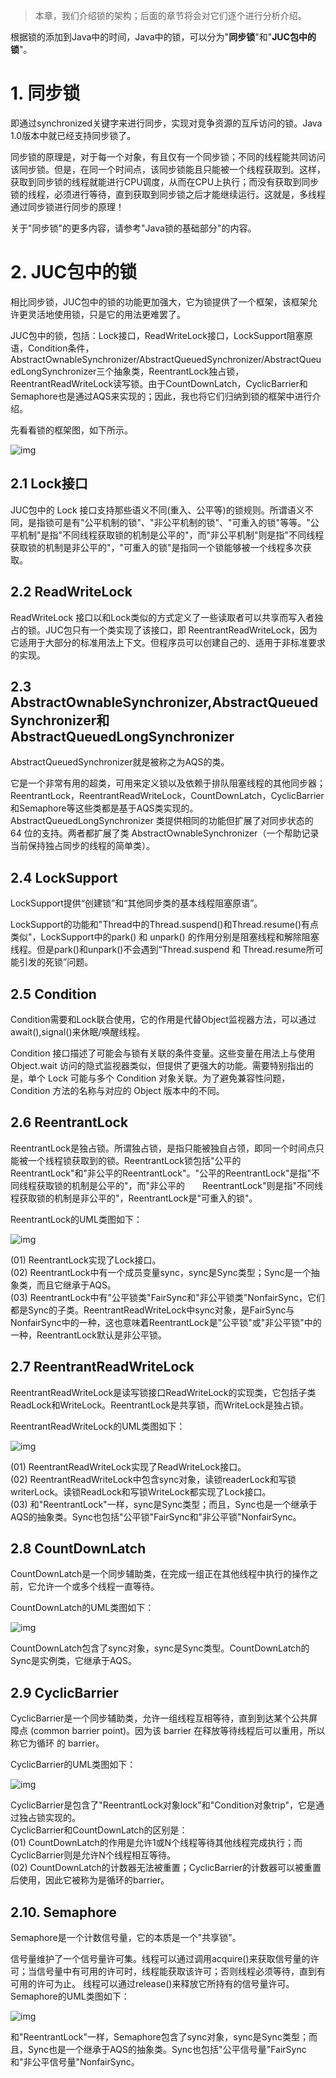  

> 本章，我们介绍锁的架构；后面的章节将会对它们逐个进行分析介绍。

 

根据锁的添加到Java中的时间，Java中的锁，可以分为"**同步锁**"和"**JUC包中的锁**"。

<a name="anchor1"></a>
# 1. 同步锁

即通过synchronized关键字来进行同步，实现对竞争资源的互斥访问的锁。Java 1.0版本中就已经支持同步锁了。

同步锁的原理是，对于每一个对象，有且仅有一个同步锁；不同的线程能共同访问该同步锁。但是，在同一个时间点，该同步锁能且只能被一个线程获取到。这样，获取到同步锁的线程就能进行CPU调度，从而在CPU上执行；而没有获取到同步锁的线程，必须进行等待，直到获取到同步锁之后才能继续运行。这就是，多线程通过同步锁进行同步的原理！

关于"同步锁"的更多内容，请参考"Java锁的基础部分"的内容。


<a name="anchor2"></a>
# 2. JUC包中的锁 

相比同步锁，JUC包中的锁的功能更加强大，它为锁提供了一个框架，该框架允许更灵活地使用锁，只是它的用法更难罢了。

JUC包中的锁，包括：Lock接口，ReadWriteLock接口，LockSupport阻塞原语，Condition条件，AbstractOwnableSynchronizer/AbstractQueuedSynchronizer/AbstractQueuedLongSynchronizer三个抽象类，ReentrantLock独占锁，ReentrantReadWriteLock读写锁。由于CountDownLatch，CyclicBarrier和Semaphore也是通过AQS来实现的；因此，我也将它们归纳到锁的框架中进行介绍。

先看看锁的框架图，如下所示。

![img](http://wangkuiwu.github.io/media/pic/java/threads/juc-lock01-01.jpg)

## 2.1 Lock接口

JUC包中的 Lock 接口支持那些语义不同(重入、公平等)的锁规则。所谓语义不同，是指锁可是有"公平机制的锁"、"非公平机制的锁"、"可重入的锁"等等。"公平机制"是指"不同线程获取锁的机制是公平的"，而"非公平机制"则是指"不同线程获取锁的机制是非公平的"，"可重入的锁"是指同一个锁能够被一个线程多次获取。

 

## 2.2 ReadWriteLock

ReadWriteLock 接口以和Lock类似的方式定义了一些读取者可以共享而写入者独占的锁。JUC包只有一个类实现了该接口，即 ReentrantReadWriteLock，因为它适用于大部分的标准用法上下文。但程序员可以创建自己的、适用于非标准要求的实现。

 

## 2.3 AbstractOwnableSynchronizer,AbstractQueuedSynchronizer和AbstractQueuedLongSynchronizer

AbstractQueuedSynchronizer就是被称之为AQS的类。

它是一个非常有用的超类，可用来定义锁以及依赖于排队阻塞线程的其他同步器；ReentrantLock，ReentrantReadWriteLock，CountDownLatch，CyclicBarrier和Semaphore等这些类都是基于AQS类实现的。AbstractQueuedLongSynchronizer 类提供相同的功能但扩展了对同步状态的 64 位的支持。两者都扩展了类 AbstractOwnableSynchronizer（一个帮助记录当前保持独占同步的线程的简单类）。


## 2.4 LockSupport

LockSupport提供“创建锁”和“其他同步类的基本线程阻塞原语”。

LockSupport的功能和"Thread中的Thread.suspend()和Thread.resume()有点类似"，LockSupport中的park() 和 unpark() 的作用分别是阻塞线程和解除阻塞线程。但是park()和unpark()不会遇到“Thread.suspend 和 Thread.resume所可能引发的死锁”问题。

 

## 2.5 Condition

Condition需要和Lock联合使用，它的作用是代替Object监视器方法，可以通过await(),signal()来休眠/唤醒线程。

Condition 接口描述了可能会与锁有关联的条件变量。这些变量在用法上与使用 Object.wait 访问的隐式监视器类似，但提供了更强大的功能。需要特别指出的是，单个 Lock 可能与多个 Condition 对象关联。为了避免兼容性问题，Condition 方法的名称与对应的 Object 版本中的不同。

 

## 2.6 ReentrantLock

ReentrantLock是独占锁。所谓独占锁，是指只能被独自占领，即同一个时间点只能被一个线程锁获取到的锁。ReentrantLock锁包括"公平的ReentrantLock"和"非公平的ReentrantLock"。"公平的ReentrantLock"是指"不同线程获取锁的机制是公平的"，而"非公平的　　ReentrantLock"则是指"不同线程获取锁的机制是非公平的"，ReentrantLock是"可重入的锁"。

ReentrantLock的UML类图如下：

![img](http://wangkuiwu.github.io/media/pic/java/threads/juc-lock01-02.jpg)

(01) ReentrantLock实现了Lock接口。  
(02) ReentrantLock中有一个成员变量sync，sync是Sync类型；Sync是一个抽象类，而且它继承于AQS。  
(03) ReentrantLock中有"公平锁类"FairSync和"非公平锁类"NonfairSync，它们都是Sync的子类。ReentrantReadWriteLock中sync对象，是FairSync与NonfairSync中的一种，这也意味着ReentrantLock是"公平锁"或"非公平锁"中的一种，ReentrantLock默认是非公平锁。

 

## 2.7 ReentrantReadWriteLock

ReentrantReadWriteLock是读写锁接口ReadWriteLock的实现类，它包括子类ReadLock和WriteLock。ReentrantLock是共享锁，而WriteLock是独占锁。

ReentrantReadWriteLock的UML类图如下：

![img](http://wangkuiwu.github.io/media/pic/java/threads/juc-lock01-03.jpg)


(01) ReentrantReadWriteLock实现了ReadWriteLock接口。  
(02) ReentrantReadWriteLock中包含sync对象，读锁readerLock和写锁writerLock。读锁ReadLock和写锁WriteLock都实现了Lock接口。  
(03) 和"ReentrantLock"一样，sync是Sync类型；而且，Sync也是一个继承于AQS的抽象类。Sync也包括"公平锁"FairSync和"非公平锁"NonfairSync。


## 2.8 CountDownLatch

CountDownLatch是一个同步辅助类，在完成一组正在其他线程中执行的操作之前，它允许一个或多个线程一直等待。

CountDownLatch的UML类图如下：

![img](http://wangkuiwu.github.io/media/pic/java/threads/juc-lock01-04.jpg)


CountDownLatch包含了sync对象，sync是Sync类型。CountDownLatch的Sync是实例类，它继承于AQS。

 

## 2.9 CyclicBarrier

CyclicBarrier是一个同步辅助类，允许一组线程互相等待，直到到达某个公共屏障点 (common barrier point)。因为该 barrier 在释放等待线程后可以重用，所以称它为循环 的 barrier。

CyclicBarrier的UML类图如下：

![img](http://wangkuiwu.github.io/media/pic/java/threads/juc-lock01-05.jpg)


CyclicBarrier是包含了"ReentrantLock对象lock"和"Condition对象trip"，它是通过独占锁实现的。  
CyclicBarrier和CountDownLatch的区别是：  
(01) CountDownLatch的作用是允许1或N个线程等待其他线程完成执行；而CyclicBarrier则是允许N个线程相互等待。  
(02) CountDownLatch的计数器无法被重置；CyclicBarrier的计数器可以被重置后使用，因此它被称为是循环的barrier。

 

## 2.10. Semaphore

Semaphore是一个计数信号量，它的本质是一个"共享锁"。 

信号量维护了一个信号量许可集。线程可以通过调用acquire()来获取信号量的许可；当信号量中有可用的许可时，线程能获取该许可；否则线程必须等待，直到有可用的许可为止。 线程可以通过release()来释放它所持有的信号量许可。  
Semaphore的UML类图如下：

![img](http://wangkuiwu.github.io/media/pic/java/threads/juc-lock01-06.jpg)

和"ReentrantLock"一样，Semaphore包含了sync对象，sync是Sync类型；而且，Sync也是一个继承于AQS的抽象类。Sync也包括"公平信号量"FairSync和"非公平信号量"NonfairSync。

 
